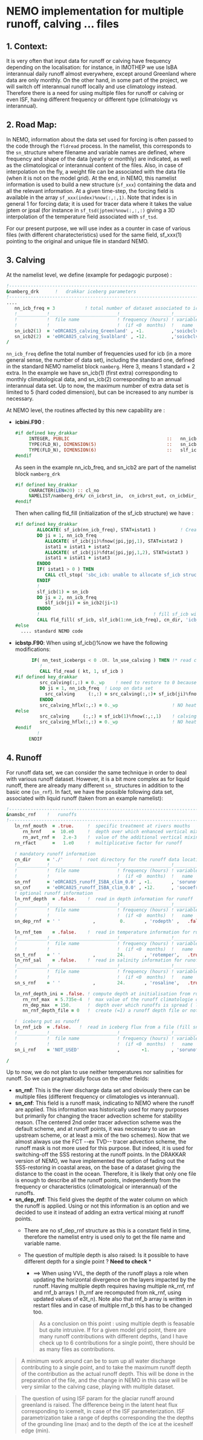 # NEMO implementation for multiple runoff, calving ... files
## 1. Context:
It is very often that input data for runoff or calving have frequency depending on the localisation: for instance, in IMOTHEP we use IsBA interannual daily runoff almost
everywhere, except around Greenland where data are only monthly. On the other hand, in some part of the project, we will switch off interannual runoff locally and use climatology
instead.  Therefore there is a need for using multiple files for runoff or calving or even ISF, having different frequency or different type (climatology vs interannual). 

## 2. Road Map:
In NEMO, information about the data set used for forcing is often passed to the code through the `fldread` process. In the namelist, this corresponds to the `sn_`structure
where filename and variable names are defined, where frequency and shape of the data (yearly or monthly) are indicated, as well as the climatological or interannual content of the files.  Also, in case of interpolation on the fly, a weight file can be associated with the data file (when it is not on the model grid). At the end, in NEMO, this namelist 
information is used to build a new structure (`sf_xxx`) containing the data and all the relevant information. At a given time-step, the forcing field is available in the array
`sf_xxx(index)%now(:,:,1)`. Note that index is in general 1 for forcing data; it is used for tracer data where it takes the value jptem or jpsal (for instance in
`sf_tsd(jptem)%now(:,:,:)` giving a 3D interpolation of the temperature field associated with `sf_tsd`.

For our present purpose, we will use index as a counter in case of various files (with different charatecteristics) used for the same field, sf_xxx(1) pointing to the
original and unique file in standard NEMO.

## 3. Calving
At the namelist level, we define (example for pedagogic purpose) :

```fortran
!-----------------------------------------------------------------------
&namberg_drk      !   drakkar iceberg parameters
!-----------------------------------------------------------------------
....
   nn_icb_freq = 3           ! total number of dataset associated to icb
   !___________!_________________________!___________________!___________!_____________!________!___________!__________________!__________!_______________!
   !           !  file name              ! frequency (hours) ! variable  ! time interp.!  clim  ! 'yearly'/ ! weights filename ! rotation ! land/sea mask !
   !           !                         !  (if <0  months)  !   name    !   (logical) !  (T/F) ! 'monthly' !                  ! pairing  !    filename   !
   sn_icb2(1)  = 'eORCA025_calving_Greenland' , -1.          ,'soicbclv' ,  .TRUE.     , .true. , 'yearly'  , ''               , ''       , ''
   sn_icb2(2)  = 'eORCA025_calving_Svalblard' , -12.         ,'soicbclv' ,  .TRUE.     , .false. , 'yearly'  , ''              , ''       , ''
/
```

`nn_icb_freq` define the total number of frequencies used for icb (in a more general sense, the number of data set), including the standard one, defined in the standard
NEMO namelist block `namberg`.  Here 3, means 1 standard + 2 extra. In the example we have sn_icb(1) (first extra) corresponding to monthly climatological data, and
sn_icb(2) corresponding to an annual interannual data set.  Up to now, the maximum number of extra data set is limited to 5 (hard coded dimension), but can be increased to any
number is necessary.

At NEMO level, the routines affected by this new capability are :
  * **icbini.F90** : 

    ```fortran
    #if defined key_drakkar
         INTEGER, PUBLIC                                    ::   nn_icb_freq     !: Total number of frequency file for calving including standard
         TYPE(FLD_N), DIMENSION(5)                          ::   sn_icb2         !: extra frequency calving file ( less than 6 files do far)
         TYPE(FLD_N), DIMENSION(6)                          ::   slf_icb         !: local namelist structure to collect all different data set for ICB
    #endif
    ```
    
    As seen in the example nn_icb_freq, and sn_icb2 are part of the namelist block `namberg_drk`

    ```fortran
    #if defined key_drakkar
         CHARACTER(LEN=20) :: cl_no
         NAMELIST/namberg_drk/ cn_icbrst_in,  cn_icbrst_out, cn_icbdir_trj, nn_icb_freq, sn_icb2
    #endif
    ```

    Then when calling fld_fill (initialization of the sf_icb structure) we have :

    ```fortran
    #if defined key_drakkar
            ALLOCATE( sf_icb(nn_icb_freq), STAT=istat1 )         ! Create sf_icb structure (calving)
            DO ji = 1, nn_icb_freq
               ALLOCATE( sf_icb(ji)%fnow(jpi,jpj,1), STAT=istat2 )
               istat1 = istat1 + istat2
               ALLOCATE( sf_icb(ji)%fdta(jpi,jpj,1,2), STAT=istat3 )
               istat1 = istat1 + istat3
            ENDDO
            IF( istat1 > 0 ) THEN
               CALL ctl_stop( 'sbc_icb: unable to allocate sf_icb structure' )   ;   RETURN
            ENDIF
            !
            slf_icb(1) = sn_icb
            DO ji = 2, nn_icb_freq
               slf_icb(ji) = sn_icb2(ji-1)
            ENDDO
            !                                          ! fill sf_icb with the namelist (sn_icb) and control print
            CALL fld_fill( sf_icb, slf_icb(1:nn_icb_freq), cn_dir, 'icb_init', 'read calving data', 'namicb' )
    #else
      .... standard NEMO code
    ```
  * **icbstp.F90**:
    When using sf_icb()%now we have the following modifications:

    ```fortran
          IF( nn_test_icebergs < 0 .OR. ln_use_calving ) THEN !* read calving data
             !
             CALL fld_read ( kt, 1, sf_icb )
    #if defined key_drakkar
             src_calving(:,:) = 0._wp    ! need to restore to 0 because of the accumulation
             DO ji = 1, nn_icb_freq  ! Loop on data set
               src_calving     (:,:) = src_calving(:,:)+ sf_icb(ji)%fnow(:,:,1)    ! calving in km^3/year (water equivalent)
             ENDDO
             src_calving_hflx(:,:) = 0._wp                    ! NO heat flux for now
    #else
             src_calving     (:,:) = sf_icb(1)%fnow(:,:,1)    ! calving in km^3/year (water equivalent)
             src_calving_hflx(:,:) = 0._wp                    ! NO heat flux for now
    #endif
            !
         ENDIF
    ```

## 4. Runoff
For runoff data set, we can consider the same technique in order to deal with various runoff dataset.  However, it is a bit more
complex as for liquid runoff, there are already many different `sn_` structures in addition to the basic one (`sn_rnf`). In fact, we have the
possible following data set, associated with liquid runoff (taken from an example namelist):

```fortran
!-----------------------------------------------------------------------
&namsbc_rnf    !   runoffs                                              (ln_rnf =T)
!-----------------------------------------------------------------------
   ln_rnf_mouth  = .true.     !  specific treatment at rivers mouths
      rn_hrnf    =  10.e0     !  depth over which enhanced vertical mixing is used    (ln_rnf_mouth=T)
      rn_avt_rnf =   2.e-3    !  value of the additional vertical mixing coef. [m2/s] (ln_rnf_mouth=T)
   rn_rfact      =   1.e0     !  multiplicative factor for runoff

   ! mandatory runoff information
   cn_dir      = './'      !  root directory for the runoff data location
   !___________!_________________________!___________________!___________!_____________!________!___________!__________________!__________!_______________!
   !           !  file name              ! frequency (hours) ! variable  ! time interp.!  clim  ! 'yearly'/ ! weights filename ! rotation ! land/sea mask !
   !           !                         !  (if <0  months)  !   name    !   (logical) !  (T/F) ! 'monthly' !                  ! pairing  !    filename   !
   sn_rnf      = 'eORCA025_runoff_ISBA_clim_0.0' , -1.       , 'sorunoff', .true.      , .true. , 'yearly'  , ''       , '' , ''
   sn_cnf      = 'eORCA025_runoff_ISBA_clim_0.0' , -12.      , 'socoefr' , .false.     , .true. , 'yearly'  , ''       , '' , ''
   ! optional runoff information
   ln_rnf_depth  = .false.    !  read in depth information for runoff
   !___________!_________________________!___________________!___________!_____________!________!___________!__________________!__________!_______________!
   !           !  file name              ! frequency (hours) ! variable  ! time interp.!  clim  ! 'yearly'/ ! weights filename ! rotation ! land/sea mask !
   !           !                         !  (if <0  months)  !   name    !   (logical) !  (T/F) ! 'monthly' !                  ! pairing  !    filename   !
   sn_dep_rnf  = ' '            ,         0.       , 'rodepth' ,   .false.    , .true. , 'yearly'  , ''       , '' , ''

   ln_rnf_tem    = .false.    !  read in temperature information for runoff
   !___________!_________________________!___________________!___________!_____________!________!___________!__________________!__________!_______________!
   !           !  file name              ! frequency (hours) ! variable  ! time interp.!  clim  ! 'yearly'/ ! weights filename ! rotation ! land/sea mask !
   !           !                         !  (if <0  months)  !   name    !   (logical) !  (T/F) ! 'monthly' !                  ! pairing  !    filename   !
   sn_t_rnf    = ' '            ,        24.       , 'rotemper',   .true.     , .true. , 'yearly'  , ''       , '' , ''
   ln_rnf_sal    = .false.    !  read in salinity information for runoff
   !___________!_________________________!___________________!___________!_____________!________!___________!__________________!__________!_______________!
   !           !  file name              ! frequency (hours) ! variable  ! time interp.!  clim  ! 'yearly'/ ! weights filename ! rotation ! land/sea mask !
   !           !                         !  (if <0  months)  !   name    !   (logical) !  (T/F) ! 'monthly' !                  ! pairing  !    filename   !
   sn_s_rnf    = ' '            ,        24.       , 'rosaline',   .true.     , .true. , 'yearly'  , ''       , '' , ''

   ln_rnf_depth_ini = .false. ! compute depth at initialisation from runoff file
      rn_rnf_max  = 5.735e-4  !  max value of the runoff climatologie over global domain ( ln_rnf_depth_ini = .true )
      rn_dep_max  = 150.      !  depth over which runoffs is spread ( ln_rnf_depth_ini = .true )
      nn_rnf_depth_file = 0   !  create (=1) a runoff depth file or not (=0)

   !  iceberg put as runoff 
   ln_rnf_icb  = .false.   !  read in iceberg flux from a file (fill sn_i_rnf if .true.)
   !___________!_________________________!___________________!___________!_____________!________!___________!__________________!__________!_______________!
   !           !  file name              ! frequency (hours) ! variable  ! time interp.!  clim  ! 'yearly'/ ! weights filename ! rotation ! land/sea mask !
   !           !                         !  (if <0  months)  !   name    !   (logical) !  (T/F) ! 'monthly' !                  ! pairing  !    filename   !
   sn_i_rnf    = 'NOT_USED'              ,        -1.        , 'sorunoff',   .true.    , .true. , 'yearly'  , ''               , ''       , ''

/
```

Up to now, we do not plan to use neither temperatures nor salinities for runoff. So we can pragmatically focus on the other fields:
  * **sn_rnf**: This is the river discharge data set and obviously there can be multiple files (different frequency or climatologies vs interannual).
  * **sn_cnf**: This field is a runoff mask, indicating to NEMO where the runoff are applied. This information was historically used for many purposes but
primarily for changing the tracer advection scheme for stability reason. (The centered 2nd order tracer advection scheme was the default scheme, and at
runoff points, it was necessary to use an upstream scheme, or at least a mix of the two schemes). Now that we almost always use the FCT --ex TVD-- tracer
advection scheme, the runoff mask is not more used for this purpose. But indeed, it is used for switching-off the SSS restoring at the runoff points.  In 
the DRAKKAR version of NEMO, we have implemented the option of fading out the SSS-restoring in coastal areas, on the base of a dataset giving the distance
to the coast in the ocean.  Therefore, it is likely that only one file is enough to describe all the runoff points, independently from the frequency or
characteristics (climatological or interannual) of the runoffs.
  * **sn_dep_rnf**:  This field gives the deptht of the water column on which the runoff is applied.  Using or not this information is an option and we decided to 
use it instead of adding an extra vertical mixing at runoff points. 
    * There are no sf_dep_rnf structure as this is a constant field in time, therefore the namelist entry is used only to get the file name and variable name.
    * The question of multiple depth is also raised:  Is it possible to have different depth for a single point ? **Need to check** *
       * ==> When using VVL, the depth of the runoff plays a role when updating the horizontal divergence on the layers impacted by the runoff.  Having multiple depth 
requires having multiple nk_rnf, rnf and rnf_b arrays ! (h_rnf are recomputed from nk_rnf, using updated values of e3t_n).  Note also that rnf_b array is written in
restart files and in case of multiple rnf_b this has to be changed too. 

       > As a conclusion on this point : using multiple depth is feasable but quite intrusive. If for a given model grid point, there are many runoff contributions with different 
depths, (and I have check up to 6 contributions for a single point), there should be as many files as contributions. 

> A minimum work around  can be to sum up all water discharge contributing to a single point, and to take the maximum runoff depth of the contribution as the actual
runoff depth.  This will be done in the preparation of the file, and the change in NEMO in this case will be very similar to the calving case, playing with multiple
dataset.

> The question of using ISF param for the glaciar runoff around greenland is raised. The difference being in the latent heat flux corresponding to icemelt, in case of
the ISF parameterization. ISF parametrization take a range of depths corresponding the the depths of the grounding line (max) and to the depth of the ice at the 
iceshelf edge (min).

